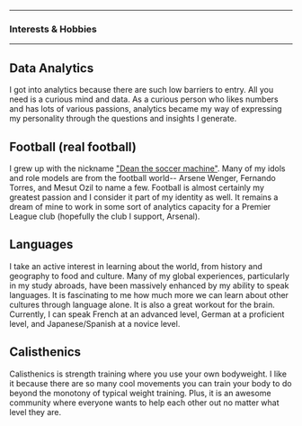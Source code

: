 

---

### Interests & Hobbies

---


## Data Analytics

I got into analytics because there are such low barriers to entry. All you need is a curious mind and data. As a curious person who likes numbers and has lots of various passions, analytics became my way of expressing my personality through the questions and insights I generate.

## Football (real football)

I grew up with the nickname ["Dean the soccer machine"](https://www.youtube.com/watch?v=sXh5QmqUBp4). Many of my idols and role models are from the football world-- Arsene Wenger, Fernando Torres, and Mesut Ozil to name a few. Football is almost certainly my greatest passion and I consider it part of my identity as well. It remains a dream of mine to work in some sort of analytics capacity for a Premier League club (hopefully the club I support, Arsenal).

## Languages

I take an active interest in learning about the world, from history and geography to food and culture. Many of my global experiences, particularly in my study abroads, have been massively enhanced by my ability to speak languages. It is fascinating to me how much more we can learn about other cultures through language alone. It is also a great workout for the brain. Currently, I can speak French at an advanced level, German at a proficient level, and Japanese/Spanish at a novice level.

## Calisthenics

Calisthenics is strength training where you use your own bodyweight. I like it because there are so many cool movements you can train your body to do beyond the monotony of typical weight training. Plus, it is an awesome community where everyone wants to help each other out no matter what level they are.

